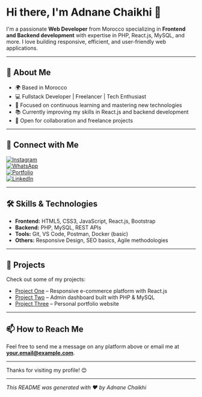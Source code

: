 # Hi there, I'm Adnane Chaikhi 👋

I'm a passionate **Web Developer** from Morocco specializing in **Frontend and Backend development** with expertise in PHP, React.js, MySQL, and more. I love building responsive, efficient, and user-friendly web applications.

---

## 🚀 About Me
- 🌍 Based in Morocco
- 💻 Fullstack Developer | Freelancer | Tech Enthusiast
- 🎯 Focused on continuous learning and mastering new technologies
- 📚 Currently improving my skills in React.js and backend development
- 🤝 Open for collaboration and freelance projects

---

## 🔗 Connect with Me

[![Instagram](https://img.shields.io/badge/Instagram-%23E4405F.svg?style=for-the-badge&logo=instagram&logoColor=white)](https://www.instagram.com/yourusername)  
[![WhatsApp](https://img.shields.io/badge/WhatsApp-%2307C160.svg?style=for-the-badge&logo=whatsapp&logoColor=white)](https://wa.me/yourphonenumber)  
[![Portfolio](https://img.shields.io/badge/Portfolio-%23000000.svg?style=for-the-badge&logo=about.me&logoColor=white)](https://yourportfolio.com)  
[![LinkedIn](https://img.shields.io/badge/LinkedIn-%230077B5.svg?style=for-the-badge&logo=linkedin&logoColor=white)](https://www.linkedin.com/in/yourprofile)  

---

## 🛠️ Skills & Technologies
- **Frontend:** HTML5, CSS3, JavaScript, React.js, Bootstrap
- **Backend:** PHP, MySQL, REST APIs
- **Tools:** Git, VS Code, Postman, Docker (basic)
- **Others:** Responsive Design, SEO basics, Agile methodologies

---

## 📂 Projects
Check out some of my projects:

- [Project One](https://github.com/yourusername/project-one) – Responsive e-commerce platform with React.js
- [Project Two](https://github.com/yourusername/project-two) – Admin dashboard built with PHP & MySQL
- [Project Three](https://github.com/yourusername/project-three) – Personal portfolio website

---

## 📫 How to Reach Me
Feel free to send me a message on any platform above or email me at **your.email@example.com**.

---

Thanks for visiting my profile! 😊

---

*This README was generated with ❤️ by Adnane Chaikhi*
